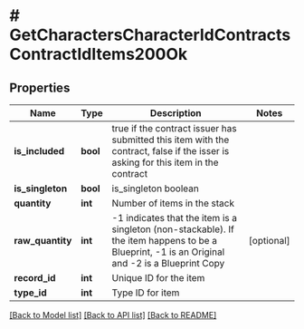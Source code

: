 # # GetCharactersCharacterIdContractsContractIdItems200Ok

## Properties

Name | Type | Description | Notes
------------ | ------------- | ------------- | -------------
**is_included** | **bool** | true if the contract issuer has submitted this item with the contract, false if the isser is asking for this item in the contract |
**is_singleton** | **bool** | is_singleton boolean |
**quantity** | **int** | Number of items in the stack |
**raw_quantity** | **int** | -1 indicates that the item is a singleton (non-stackable). If the item happens to be a Blueprint, -1 is an Original and -2 is a Blueprint Copy | [optional]
**record_id** | **int** | Unique ID for the item |
**type_id** | **int** | Type ID for item |

[[Back to Model list]](../../README.md#models) [[Back to API list]](../../README.md#endpoints) [[Back to README]](../../README.md)
